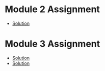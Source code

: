 # Module 2 Assignment
* [Solution](https://faranak-tk.github.io/coursera-html-css-js/module2-solution/)

# Module 3 Assignment
* [Solution](https://faranak-tk.github.io/coursera-html-css-js/module3-solution/)
* [Solution](https://faranak-tk.github.io/coursera-html-css-js/module3-solution-optional/)
